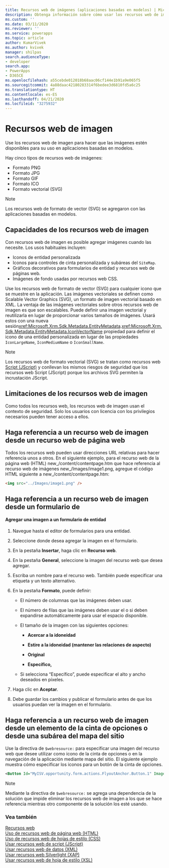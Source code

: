 ```yaml
---
title: Recursos web de imágenes (aplicaciones basadas en modelos) | Microsoft Docs
description: Obtenga información sobre cómo usar los recursos web de imágenes para hacer que las imágenes estén disponibles para su uso
ms.custom: ''
ms.date: 03/11/2020
ms.reviewer: ''
ms.service: powerapps
ms.topic: article
author: KumarVivek
ms.author: kvivek
manager: shilpas
search.audienceType:
- developer
search.app:
- PowerApps
- D365CE
ms.openlocfilehash: a55cebde012018b68aac06cf144e1b91a9e065f5
ms.sourcegitcommit: 4a88daac42180283314f6bedee3d6810fd5a6c25
ms.translationtype: HT
ms.contentlocale: es-ES
ms.lasthandoff: 04/21/2020
ms.locfileid: "3275932"
---
```

# <a name="image-web-resources"></a>Recursos web de imagen

Use los recursos web de imagen para hacer que las imágenes estén disponibles para su uso en aplicaciones basadas en modelos.  

Hay cinco tipos de recursos web de imágenes: 
* Formato PNG
* Formato JPG
* Formato GIF
* Formato ICO
* Formato vectorial (SVG)

> [!NOTE]
> Los recursos web de formato de vector (SVG) se agregaron con las aplicaciones basadas en modelos.

  
<a name="BKMK_Capabilities"></a>   
## <a name="capabilities-of-image-web-resources"></a>Capacidades de los recursos web de imagen  
 Con recursos web de imagen es posible agregar imágenes cuando las necesite. Los usos habituales incluyen:  
  
- Iconos de entidad personalizada  
- Iconos para controles de cinta personalizada y subáreas del `SiteMap`.  
- Gráficos decorativos para formularios de entidad y recursos web de páginas web.  
- Imágenes de fondo usadas por recursos web CSS.  

Use los recursos web de formato de vector (SVG) para cualquier icono que se muestre en la aplicación. Las imágenes vectoriales se definen como Scalable Vector Graphics (SVG), un formato de imagen vectorial basado en XML. La ventaja de las imágenes vectoriales sobre otros recursos web de imagen es que son escalables. Puede definir una imagen vectorial y reutilizarla en lugar de proporcionar varios tamaños de imágenes. Usará estos con una nueva sesión<xref:Microsoft.Xrm.Sdk.Metadata.EntityMetadata>.<xref:Microsoft.Xrm.Sdk.Metadata.EntityMetadata.IconVectorName> propiedad para definir el icono de una entidad personalizada en lugar de las propiedades `IconLargeName`, `IconMediumName` o `IconSmallName`.

> [!NOTE]
> Los recursos web de formato vectorial (SVG) se tratan como recursos web [Script (JScript)](/powerapps/developer/model-driven-apps/script-jscript-web-resources) y conllevan los mismos riesgos de seguridad que los recursos web Script (JScript) porque los archivos SVG permiten la incrustación JScript.
  
<a name="BKMK_Limitations"></a>   
## <a name="limitations-of-image-web-resources"></a>Limitaciones de los recursos web de imagen  
 Como todos los recursos web, los recursos web de imagen usan el contexto de seguridad. Solo los usuarios con licencia con los privilegios necesarios pueden tener acceso a ellos.  
 
  
<a name="BKMK_ReferenceFromWebPageWebResource"></a>   
## <a name="reference-an-image-web-resource-from-a-webpage-web-resource"></a>Haga referencia a un recurso web de imagen desde un recurso web de página web  
 Todos los recursos web pueden usar direcciones URL relativas para hacer referencia unos a otros. En el siguiente ejemplo, para el recurso web de la página web (HTML) new_/content/contentpage.htm que hace referencia al recurso web de imágenes new_/Images/image1.png, agregue el código HTML siguiente a new_/content/contentpage.htm:  
  
```html  
<img src="../Images/image1.png" />  
```  
  
<a name="BKMK_ReferenceFromForm"></a>   
## <a name="reference-an-image-web-resource-from-a--form"></a>Haga referencia a un recurso web de imagen desde un formulario de   
  
#### <a name="add-an-image-to-an-entity-form"></a>Agregar una imagen a un formulario de entidad  
  
1.  Navegue hasta el editor de formularios para una entidad.  
  
2.  Seleccione donde desea agregar la imagen en el formulario.  
  
3.  En la pestaña **Insertar**, haga clic en **Recurso web**.  
  
4.  En la pestaña **General**, seleccione la imagen del recurso web que desea agregar.  
  
5.  Escriba un nombre para el recurso web. También puede especificar una etiqueta y un texto alternativo.  
  
6.  En la pestaña **Formato**, puede definir:  
  
    -   El número de columnas que las imágenes deben usar.  
  
    -   El número de filas que las imágenes deben usar el o si deben expandirse automáticamente para usar el espacio disponible.  
  
    -   El tamaño de la imagen con las siguientes opciones:  
  
        - **Acercar a la idoneidad**  
  
        - **Estire a la idoneidad (mantener las relaciones de aspecto)**  
  
        - **Original**  
  
        - **Específico,**  
  
    -   Si selecciona “Específico”, puede especificar el alto y ancho deseados en píxeles.  
  
7.  Haga clic en **Aceptar**.  
  
8.  Debe guardar los cambios y publicar el formulario antes de que los usuarios puedan ver la imagen en el formulario.  
  
<a name="BKMK_ReferenceWithWebResourcedirective"></a>   
## <a name="reference-an-image-web-resource-from-a-ribbon-element-or-from-the-site-map-subarea"></a>Haga referencia a un recurso web de imagen desde un elemento de la cinta de opciones o desde una subárea del mapa del sitio  
 Use la directiva de `$webresource:` para especificar una imagen del recurso web que desee utilizar como icono de la cinta de opciones o en la navegación de la aplicación mediante mapa del sitio. El siguiente ejemplo muestra cómo especificar los iconos para un botón de la cinta de opciones.  
  
```xml  
<Button Id="MyISV.opportunity.form.actions.FlyoutAnchor.Button.1" Image16by16="$webresource:new_/icons/oneIcon16.png" Image32by32="$webresource:new_/icons/oneIcon32.png"/>  
```  
  
> [!NOTE]
> Mediante la directiva de `$webresource:` se agrega una dependencia de la solución que impide eliminar los recursos web de imagen a los que se hace referencia mientras otro componente de la solución los esté usando.  
  
### <a name="see-also"></a>Vea también  
 [Recursos web](web-resources.md)   
 [Uso de recursos web de página web (HTML)](webpage-html-web-resources.md)   
 [Uso de recursos web de hojas de estilo (CSS)](css-web-resources.md)   
 [Usar recursos web de script (JScript)](script-jscript-web-resources.md)   
 [Usar recursos web de datos (XML)](data-xml-web-resources.md)   
 [Usar recursos web Silverlight (XAP)](/dynamics365/customer-engagement/developer/silverlight-xap-web-resources)  
 [Usar recursos web de hoja de estilo (XSL)](stylesheet-xsl-web-resources.md)

